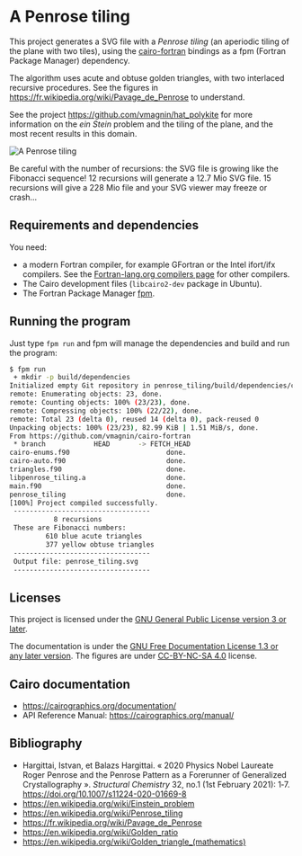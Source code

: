 # A Penrose tiling

This project generates a SVG file with a *Penrose tiling* (an aperiodic tiling of the plane with two tiles), using the [cairo-fortran](https://github.com/vmagnin/cairo-fortran) bindings as a fpm (Fortran Package Manager) dependency.

The algorithm uses acute and obtuse golden triangles, with two interlaced recursive procedures. See the figures in https://fr.wikipedia.org/wiki/Pavage_de_Penrose to understand.

See the project https://github.com/vmagnin/hat_polykite for more information on the *ein Stein* problem and the tiling of the plane, and the most recent results in this domain.

![A Penrose tiling](penrose_tiling_10.svg)

Be careful with the number of recursions: the SVG file is growing like the Fibonacci sequence! 12 recursions will generate a 12.7 Mio SVG file. 15 recursions will give a 228 Mio file and your SVG viewer may freeze or crash...

## Requirements and dependencies

You need:

* a modern Fortran compiler, for example GFortran or the Intel ifort/ifx compilers. See the [Fortran-lang.org compilers page](https://fortran-lang.org/compilers/) for other compilers.
* The Cairo development files (`libcairo2-dev` package in Ubuntu).
* The Fortran Package Manager [fpm](https://fpm.fortran-lang.org/).

## Running the program

Just type `fpm run` and fpm will manage the dependencies and build and run the program:

```bash
$ fpm run
 + mkdir -p build/dependencies
Initialized empty Git repository in penrose_tiling/build/dependencies/cairo-fortran/.git/
remote: Enumerating objects: 23, done.
remote: Counting objects: 100% (23/23), done.
remote: Compressing objects: 100% (22/22), done.
remote: Total 23 (delta 0), reused 14 (delta 0), pack-reused 0
Unpacking objects: 100% (23/23), 82.99 KiB | 1.51 MiB/s, done.
From https://github.com/vmagnin/cairo-fortran
 * branch            HEAD       -> FETCH_HEAD
cairo-enums.f90                        done.
cairo-auto.f90                         done.
triangles.f90                          done.
libpenrose_tiling.a                    done.
main.f90                               done.
penrose_tiling                         done.
[100%] Project compiled successfully.
 ----------------------------------
           8 recursions
 These are Fibonacci numbers:
         610 blue acute triangles
         377 yellow obtuse triangles
 ----------------------------------
 Output file: penrose_tiling.svg
 ----------------------------------
```


## Licenses

This project is licensed under the [GNU General Public License version 3 or later](http://www.gnu.org/licenses/gpl.html).

The documentation is under the [GNU Free Documentation License 1.3 or any later version](http://www.gnu.org/licenses/fdl.html). The figures are under [CC-BY-NC-SA 4.0](https://creativecommons.org/licenses/by-nc-sa/4.0/) license.

## Cairo documentation

* https://cairographics.org/documentation/
* API Reference Manual: https://cairographics.org/manual/

## Bibliography

* Hargittai, Istvan, et Balazs Hargittai. « 2020 Physics Nobel Laureate Roger Penrose and the Penrose Pattern as a Forerunner of Generalized Crystallography ». *Structural Chemistry* 32, no.1 (1st February 2021): 1‑7. https://doi.org/10.1007/s11224-020-01669-8
* https://en.wikipedia.org/wiki/Einstein_problem
* https://en.wikipedia.org/wiki/Penrose_tiling
* https://fr.wikipedia.org/wiki/Pavage_de_Penrose
* https://en.wikipedia.org/wiki/Golden_ratio
* https://en.wikipedia.org/wiki/Golden_triangle_(mathematics)